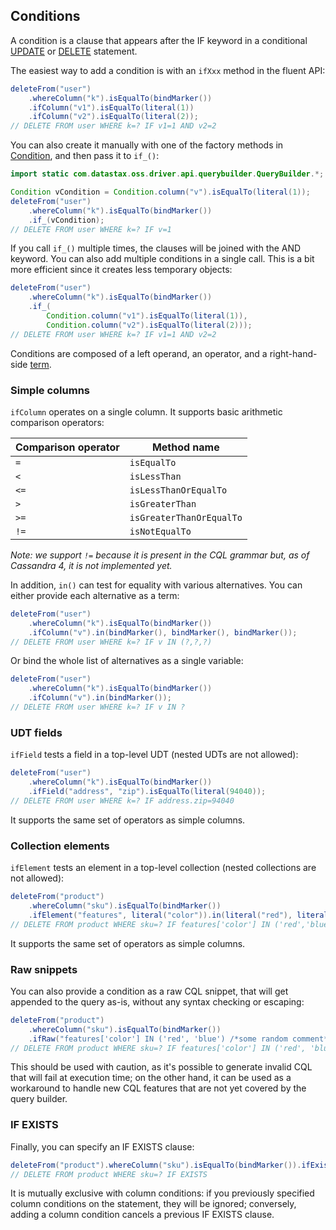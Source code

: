 ## Conditions

A condition is a clause that appears after the IF keyword in a conditional [UPDATE](../update/) or
[DELETE](../delete/) statement.

The easiest way to add a condition is with an `ifXxx` method in the fluent API:

```java
deleteFrom("user")
    .whereColumn("k").isEqualTo(bindMarker())
    .ifColumn("v1").isEqualTo(literal(1))
    .ifColumn("v2").isEqualTo(literal(2));
// DELETE FROM user WHERE k=? IF v1=1 AND v2=2    
```

You can also create it manually with one of the factory methods in [Condition], and then pass it to
`if_()`:

```java
import static com.datastax.oss.driver.api.querybuilder.QueryBuilder.*;

Condition vCondition = Condition.column("v").isEqualTo(literal(1));
deleteFrom("user")
    .whereColumn("k").isEqualTo(bindMarker())
    .if_(vCondition);
// DELETE FROM user WHERE k=? IF v=1
```

If you call `if_()` multiple times, the clauses will be joined with the AND keyword. You can also
add multiple conditions in a single call. This is a bit more efficient since it creates less
temporary objects:

```java
deleteFrom("user")
    .whereColumn("k").isEqualTo(bindMarker())
    .if_(
        Condition.column("v1").isEqualTo(literal(1)), 
        Condition.column("v2").isEqualTo(literal(2)));
// DELETE FROM user WHERE k=? IF v1=1 AND v2=2
```

Conditions are composed of a left operand, an operator, and a right-hand-side
[term](../term/).

### Simple columns

`ifColumn` operates on a single column. It supports basic arithmetic comparison operators:

| Comparison operator | Method name              |
|---------------------|--------------------------|
| `=`                 | `isEqualTo`              |
| `<`                 | `isLessThan`             |
| `<=`                | `isLessThanOrEqualTo`    |
| `>`                 | `isGreaterThan`          |
| `>=`                | `isGreaterThanOrEqualTo` |
| `!=`                | `isNotEqualTo`           |

*Note: we support `!=` because it is present in the CQL grammar but, as of Cassandra 4, it is not
implemented yet.*

In addition, `in()` can test for equality with various alternatives. You can either provide each
alternative as a term:

```java
deleteFrom("user")
    .whereColumn("k").isEqualTo(bindMarker())
    .ifColumn("v").in(bindMarker(), bindMarker(), bindMarker());
// DELETE FROM user WHERE k=? IF v IN (?,?,?)
```

Or bind the whole list of alternatives as a single variable:

```java
deleteFrom("user")
    .whereColumn("k").isEqualTo(bindMarker())
    .ifColumn("v").in(bindMarker());
// DELETE FROM user WHERE k=? IF v IN ?
```

### UDT fields

`ifField` tests a field in a top-level UDT (nested UDTs are not allowed):

```java
deleteFrom("user")
    .whereColumn("k").isEqualTo(bindMarker())
    .ifField("address", "zip").isEqualTo(literal(94040));
// DELETE FROM user WHERE k=? IF address.zip=94040
```

It supports the same set of operators as simple columns.

### Collection elements

`ifElement` tests an element in a top-level collection (nested collections are not allowed):

```java
deleteFrom("product")
    .whereColumn("sku").isEqualTo(bindMarker())
    .ifElement("features", literal("color")).in(literal("red"), literal("blue"));
// DELETE FROM product WHERE sku=? IF features['color'] IN ('red','blue')
```

It supports the same set of operators as simple columns.

### Raw snippets

You can also provide a condition as a raw CQL snippet, that will get appended to the query as-is,
without any syntax checking or escaping:

```java
deleteFrom("product")
    .whereColumn("sku").isEqualTo(bindMarker())
    .ifRaw("features['color'] IN ('red', 'blue') /*some random comment*/");
// DELETE FROM product WHERE sku=? IF features['color'] IN ('red', 'blue') /*some random comment*/
```

This should be used with caution, as it's possible to generate invalid CQL that will fail at
execution time; on the other hand, it can be used as a workaround to handle new CQL features that
are not yet covered by the query builder.

### IF EXISTS

Finally, you can specify an IF EXISTS clause:

```java
deleteFrom("product").whereColumn("sku").isEqualTo(bindMarker()).ifExists();
// DELETE FROM product WHERE sku=? IF EXISTS
```

It is mutually exclusive with column conditions: if you previously specified column conditions on
the statement, they will be ignored; conversely, adding a column condition cancels a previous IF
EXISTS clause.

[Condition]: https://docs.datastax.com/en/drivers/java/4.4/com/datastax/oss/driver/api/querybuilder/condition/Condition.html

